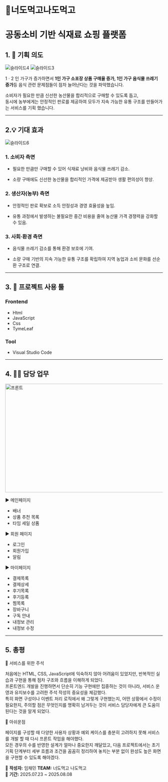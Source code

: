 # 🌱너도먹고나도먹고

# 공동소비 기반 식재료 쇼핑 플랫폼

## 1. 🎯 기획 의도

![슬라이드4](https://github.com/user-attachments/assets/b66e23be-8b53-49ee-9514-50ebbc79c51b)
![슬라이드3](https://github.com/user-attachments/assets/de5eb078-9ee0-41af-8fd2-1a4059beba1c)


1ㆍ2 인 가구가 증가하면서 **1인 가구 소포장 상품 구매율 증가, 1인 가구 음식물 쓰레기 증가**등 음식 관련 문제점들이 점차 늘어난다는 것을 파악했습니다.

소비자가 필요한 만큼 신선한 농산물을 합리적으로 구매할 수 있도록 돕고,  
동시에 농부에게는 안정적인 판로를 제공하여 모두가 지속 가능한 유통 구조를 만들어가는 서비스를 기획 했습니다.

---
## 2.💡 기대 효과

![슬라이드6](https://github.com/user-attachments/assets/1a4c47e6-7c15-4b69-8e42-06cd661d3ced)


### 1. 소비자 측면

-   필요한 만큼만 구매할 수 있어 식재료 낭비와 음식물 쓰레기 감소.

-   소량 구매에도 신선한 농산물을 합리적인 가격에 제공받아 생활 편의성이 향상.

### 2. 생산자(농부) 측면

-   안정적인 판로 확보로 소득 안정성과 경영 효율성을 높임.

-   유통 과정에서 발생하는 불필요한 중간 비용을 줄여 농산물 가격 경쟁력을 강화할 수 있음.

### 3. 사회·환경 측면

-   음식물 쓰레기 감소를 통해 환경 보호에 기여.

-   소량 구매 기반의 지속 가능한 유통 구조를 확립하여 지역 농업과 소비 문화를 선순환 구조로 연결.

---

## 3. 🧰 프로젝트 사용 툴

### Frontend

-   Html
-   JavaScript
-   Css
-   TymeLeaf

### Tool

-   Visual Studio Code


---

## 4. 👩‍💻 담당 업무

<img width="1539" height="348" alt="프론트" src="https://github.com/user-attachments/assets/978819be-802b-4334-a924-c9a4cddf9010" />


▶ 메인페이지

-   배너
-   상품 추천 목록
-   타임 세일 상품

▶ 회원 페이지

-   로그인
-   회원가입
-   알림

▶ 마이페이지

-   결제목록
-   결제상세
-   후기목록
-   후기등록
-   찜목록
-   장바구니
-   구독 안내
-   내정보 관리
-   내정보 수정

---

## 5. 총평

🌟 서비스를 위한 주석

처음에는 HTML, CSS, JavaScript에 익숙하지 않아 어려움이 있었지만, 반복적인 실습과 구현을 통해 점차 구조와 흐름을 이해하게 되었다.  
프론트엔드 개발을 진행하면서 단순히 기능 구현에만 집중하는 것이 아니라, 서비스 운영과 유지보수를 고려한 주석 작성의 중요성을 체감했다.  
특히 화면 구성이나 이벤트 처리 로직에서 왜 그렇게 구현했는지, 어떤 상황에서 수정이 필요한지, 주의할 점은 무엇인지를 명확히 남겨두는 것이 서비스 담당자에게 큰 도움이 된다는 것을 알게 되었다.



🌟 아쉬운점

페이지를 구성할 때 다양한 사용자 상황과 예외 케이스를 충분히 고려하지 못해 서비스를 개발 할 때 다시 프론트 작업을 해야했다.  
모든 경우의 수를 반영한 설계가 얼마나 중요한지 깨달았고, 다음 프로젝트에서는 초기 기획 단계부터 세부 흐름과 조건을 꼼꼼히 정리하여 놓치는 부분 없이 완성도 높은 화면을 구현할 수 있도록 해야겠다. 

📌 **작성자:** 임채민 **TEAM:** 너도먹고 나도먹고  
📅 **기간:** 2025.07.23 ~ 2025.08.08
